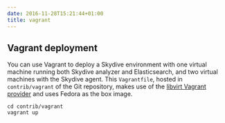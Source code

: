 ```yaml
---
date: 2016-11-28T15:21:44+01:00
title: vagrant
---
```


## Vagrant deployment

You can use Vagrant to deploy a Skydive environment with one virtual machine
running both Skydive analyzer and Elasticsearch, and two virtual machines with the
Skydive agent. This `Vagrantfile`, hosted in `contrib/vagrant` of the Git
repository, makes use of the
[libvirt Vagrant provider](https://github.com/vagrant-libvirt/vagrant-libvirt)
and uses Fedora as the box image.

```console
cd contrib/vagrant
vagrant up
```
